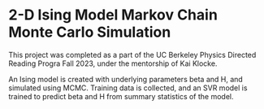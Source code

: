 # 2-D Ising Model Markov Chain Monte Carlo Simulation

This project was completed as a part of the UC Berkeley Physics Directed Reading Progra Fall 2023, under the mentorship of Kai Klocke.

An Ising model is created with underlying parameters beta and H, and simulated using MCMC. Training data is collected, and an SVR model is trained to predict beta and H from summary statistics of the model.
